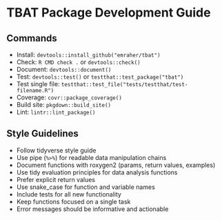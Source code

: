 # TBAT Package Development Guide

## Commands
- Install: `devtools::install_github("emraher/tbat")`
- Check: `R CMD check .` or `devtools::check()`
- Document: `devtools::document()`
- Test: `devtools::test()` or `testthat::test_package("tbat")`
- Test single file: `testthat::test_file("tests/testthat/test-filename.R")`
- Coverage: `covr::package_coverage()`
- Build site: `pkgdown::build_site()`
- Lint: `lintr::lint_package()`

## Style Guidelines
- Follow tidyverse style guide
- Use pipe (`%>%`) for readable data manipulation chains
- Document functions with roxygen2 (params, return values, examples)
- Use tidy evaluation principles for data analysis functions
- Prefer explicit return values
- Use snake_case for function and variable names
- Include tests for all new functionality
- Keep functions focused on a single task
- Error messages should be informative and actionable